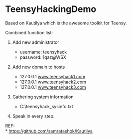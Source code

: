 # TeensyHackingDemo  
Based on Kautilya which is the awesome toolkit for Teensy.    

Combined function list:   
1. Add new administrator   
    * username: teensyhack   
    * password: 1qaz@WSX  
    
2. Add new domain to hosts  
    * 127.0.0.1 www.teensyhack1.com   
    * 127.0.0.1 www.teensyhack2.com   
    * 127.0.0.1 www.teensyhack3.com   
    
3. Gathering system information   
    * C:\teensyhack_sysinfo.txt   
    
4. Speak in every step.   
 
REF:  
    * https://github.com/samratashok/Kautilya   
